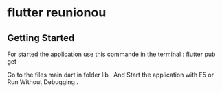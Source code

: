 # flutter reunionou

## Getting Started

For started the application use this commande in the terminal :
flutter pub get

Go to the files main.dart in folder lib .
And Start the application with F5 or Run Without Debugging .